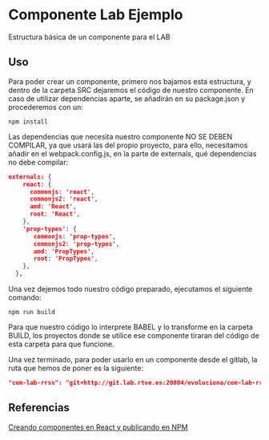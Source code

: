 # Componente Lab Ejemplo

Estructura básica de un componente para el LAB

## Uso

Para poder crear un componente, primero nos bajamos esta estructura, y dentro de la carpeta SRC dejaremos el código de nuestro componente. En caso de utilizar dependencias aparte, se añadirán en su package.json y procederemos con un: 

```node
npm install
```

Las dependencias que necesita nuestro componente NO SE DEBEN COMPILAR, ya que usará las del propio proyecto, para ello, necesitamos añadir en el webpack.config.js, en la parte de externals, qué dependencias no debe compilar:

```json
externals: {
    react: {
      commonjs: 'react',
      commonjs2: 'react',
      amd: 'React',
      root: 'React',
    },
    'prop-types': {
       commonjs: 'prop-types',
       commonjs2: 'prop-types',
       amd: 'PropTypes',
       root: 'PropTypes',
    },
  },

```

Una vez dejemos todo nuestro código preparado, ejecutamos el siguiente comando:

```node
npm run build
```

Para que nuestro código lo interprete BABEL y lo transforme en la carpeta BUILD, los proyectos donde se utilice ese componente tiraran del código de esta carpeta para que funcione.

Una vez terminado, para poder usarlo en un componente desde el gitlab, la ruta que hemos de poner es la siguiente:

```json
"com-lab-rrss": "git+http://git.lab.rtve.es:20004/evoluciona/com-lab-rrss.git#version"

```

## Referencias
[Creando componentes en React y publicando en NPM](https://medium.com/canariasjs/creando-componentes-en-react-y-publicando-en-npm-16eee85f9fba)